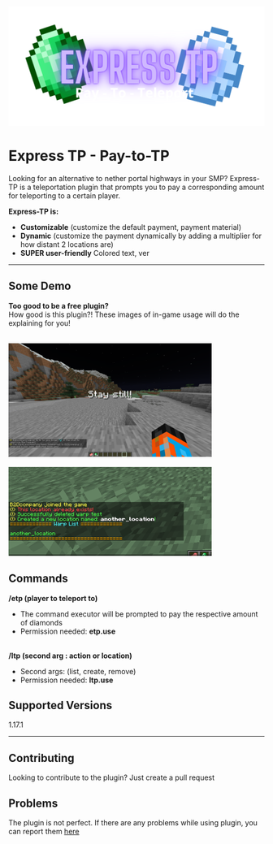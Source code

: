 ![logo](images/logo.png)
# Express TP - Pay-to-TP

Looking for an alternative to nether portal highways in your SMP? Express-TP is a teleportation plugin that prompts you to pay a corresponding amount for teleporting to a certain player.



**Express-TP is:**
- **Customizable** (customize the default payment, payment material)
- **Dynamic** (customize the payment dynamically by adding a multiplier for how distant 2 locations are)
- **SUPER user-friendly** Colored text, ver
----------

Some Demo
------------

**Too good to be a free plugin?**<br/>
How good is this plugin?! These images of in-game usage will do the explaining for you!<br/><br/>


<img src="images/demo1.png" alt="demo1" width="400"/></br></br>
<img src="images/demo3.png" alt="demo3" width="400"/>


Commands
---------------
**/etp (player to teleport to)**
  - The command executor will be prompted to pay the respective amount of diamonds
  - Permission needed: **etp.use**<br/><br/>

**/ltp (second arg : action or location)**
  - Second args: (list, create, remove)
  - Permission needed: **ltp.use**

Supported Versions
---------------
1.17.1

------------

Contributing
---------------
Looking to contribute to the plugin? Just create a pull request

Problems
---------------
The plugin is not perfect. If there are any problems while using plugin, you can report them [here](https://github.com/TheB2D/Express-TP/issues/new)
